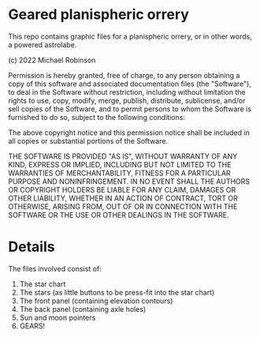 # Geared planispheric orrery

This repo contains graphic files for a planispheric orrery, or in other words, a powered astrolabe.

(c) 2022 Michael Robinson

Permission is hereby granted, free of charge, to any person obtaining a copy
of this software and associated documentation files (the "Software"), to deal
in the Software without restriction, including without limitation the rights
to use, copy, modify, merge, publish, distribute, sublicense, and/or sell
copies of the Software, and to permit persons to whom the Software is
furnished to do so, subject to the following conditions:

The above copyright notice and this permission notice shall be included in all
copies or substantial portions of the Software.

THE SOFTWARE IS PROVIDED "AS IS", WITHOUT WARRANTY OF ANY KIND, EXPRESS OR
IMPLIED, INCLUDING BUT NOT LIMITED TO THE WARRANTIES OF MERCHANTABILITY,
FITNESS FOR A PARTICULAR PURPOSE AND NONINFRINGEMENT. IN NO EVENT SHALL THE
AUTHORS OR COPYRIGHT HOLDERS BE LIABLE FOR ANY CLAIM, DAMAGES OR OTHER
LIABILITY, WHETHER IN AN ACTION OF CONTRACT, TORT OR OTHERWISE, ARISING FROM,
OUT OF OR IN CONNECTION WITH THE SOFTWARE OR THE USE OR OTHER DEALINGS IN THE
SOFTWARE.

# Details

The files involved consist of:

1. The star chart
2. The stars (as little buttons to be press-fit into the star chart)
3. The front panel (containing elevation contours)
4. The back panel (containing axle holes)
5. Sun and moon pointers
6. GEARS!